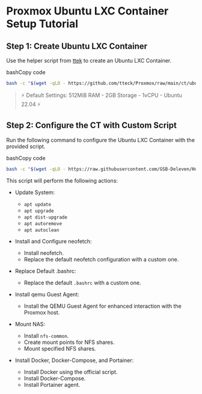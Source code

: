 Proxmox Ubuntu LXC Container Setup Tutorial
===========================================

Step 1: Create Ubuntu LXC Container
-----------------------------------

Use the helper script from [ttek](https://github.com/tteck/Proxmox) to create an Ubuntu LXC Container.

bashCopy code

```bash
bash -c "$(wget -qLO - https://github.com/tteck/Proxmox/raw/main/ct/ubuntu.sh)"
```

> ⚡ Default Settings: 512MiB RAM - 2GB Storage - 1vCPU - Ubuntu 22.04 ⚡



Step 2: Configure the CT with Custom Script
-------------------------------------------

Run the following command to configure the Ubuntu LXC Container with the provided script.

bashCopy code

```bash
bash -c "$(wget -qLO - https://raw.githubusercontent.com/GSB-Deleven/HomeLab/main/Scripts/OneClick%20Proxmox%20Container/ubuntu%2023.04/ubuntu-lxc.sh)"`
```

This script will perform the following actions:

-   Update System:

    -   `apt update`
    -   `apt upgrade`
    -   `apt dist-upgrade`
    -   `apt autoremove`
    -   `apt autoclean`
-   Install and Configure neofetch:

    -   Install neofetch.
    -   Replace the default neofetch configuration with a custom one.
-   Replace Default .bashrc:

    -   Replace the default `.bashrc` with a custom one.
-   Install qemu Guest Agent:

    -   Install the QEMU Guest Agent for enhanced interaction with the Proxmox host.
-   Mount NAS:

    -   Install `nfs-common`.
    -   Create mount points for NFS shares.
    -   Mount specified NFS shares.
-   Install Docker, Docker-Compose, and Portainer:

    -   Install Docker using the official script.
    -   Install Docker-Compose.
    -   Install Portainer agent.
